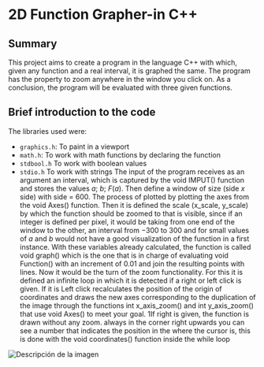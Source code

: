 # 2D Function Grapher-in C++

## Summary
This project aims to create a program in the language
C++ with which, given any function and a real interval, it is graphed
the same. The program has the property to zoom anywhere in
the window you click on. As a conclusion, the program will be evaluated with
three given functions.

## Brief introduction to the code

The libraries used were:
- `graphics.h`: To paint in a viewport
- `math.h`: To work with math functions by declaring the function
- `stdbool.h` To work with boolean values
- `stdio.h` To work with strings
The input of the program receives as an argument an interval, which is captured by the void IMPUT() function and stores the values $a$; $b$; $F(a)$. Then define a
window of size (side $x$ side) with side = 600. The process of
plotted by plotting the axes from the void Axes() function. Then it is defined
the scale (x_scale, y_scale) by which the function should be zoomed to
that is visible, since if an integer is defined per pixel, it would be taking
from one end of the window to the other, an interval from −300 to 300 and for
small values of $a$ and $b$ would not have a good visualization of the function in
a first instance. With these variables already calculated, the function is called
void graph() which is the one that is in charge of evaluating void Function() with
an increment of 0.01 and join the resulting points with lines.
Now it would be the turn of the zoom functionality. For this it is defined
an infinite loop in which it is detected if a right or left click is given. If it is
Left click recalculates the position of the origin of coordinates and draws
the new axes corresponding to the duplication of the image through the functions int x_axis_zoom() and int y_axis_zoom() that use void Axes() to
meet your goal.
1If right is given, the function is drawn without any zoom. always in the corner
right upwards you can see a number that indicates the position in the
where the cursor is, this is done with the void coordinates() function inside the
while loop


<image
  src="/Graphics/1.png"
  alt="Descripción de la imagen"
  caption="Leyenda de la imagen">
  
